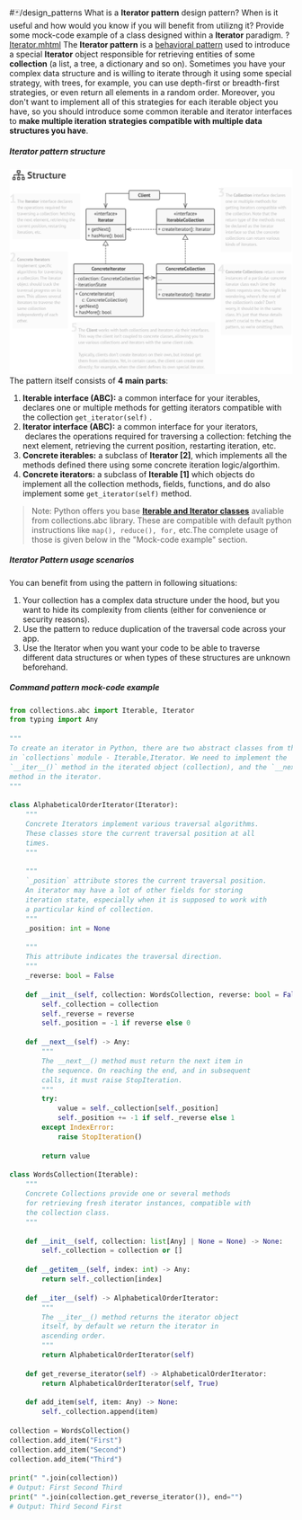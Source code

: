 #🃏/design_patterns
What is a **Iterator pattern** design pattern? When is it useful and how would you know if you will benefit from utilizng it? Provide some mock-code example of a class designed within a **Iterator** paradigm.
?
[Iterator.mhtml](../../📁%20files/Iterator.mhtml)
The **Iterator pattern** is a [behavioral pattern](Behavioral%20patterns.md) used to introduce a special **Iterator** object responsible for retrieving entities of some **collection** (a list, a tree, a dictionary and so on). Sometimes you have your complex data structure and is willing to iterate through it using some special strategy, with trees, for example, you can use depth-first or breadth-first strategies, or even return all elements in a random order. Moreover, you don't want to implement all of this strategies for each iterable object you have, so you should introduce some common iterable and iterator interfaces to **make multiple iteration strategies compatible with multiple data structures you have**.
##### Iterator pattern structure
![Pasted image 20240903124237.png](../../📁%20files/Pasted%20image%2020240903124237.png)
The pattern itself consists of **4 main parts**:
1. **Iterable interface (ABC):** a common interface for your iterables,  declares one or multiple methods for getting iterators compatible with the collection `get_iterator(self)` .
2. **Iterator interface (ABC):** a common interface for your iterators,  declares the operations required for traversing a collection: fetching the next element, retrieving the current position, restarting iteration, etc.
3. **Concrete iterables:** a subclass of **Iterator \[2]**, which implements all the methods defined there using some concrete iteration logic/algorthim.
4. **Concrete iterators:** a subclass of **Iterable \[1]** which objects do implement all the collection methods, fields, functions, and do also implement some `get_iterator(self)` method.
> Note: Python offers you base **[Iterable and Iterator classes](../Iterable%20and%20Iterator%20classes.md)** avaliable from collections.abc library. These are compatible with default python instructions like `map(), reduce(), for,` etc.The complete usage of those is given below in the "Mock-code example" section.
##### Iterator Pattern usage scenarios
You can benefit from using the pattern in following situations:
1. Your collection has a complex data structure under the hood, but you want to hide its complexity from clients (either for convenience or security reasons).
2. Use the pattern to reduce duplication of the traversal code across your app.
3. Use the Iterator when you want your code to be able to traverse different data structures or when types of these structures are unknown beforehand.
##### Command pattern mock-code example
```python
from collections.abc import Iterable, Iterator
from typing import Any

"""
To create an iterator in Python, there are two abstract classes from the built-
in `collections` module - Iterable,Iterator. We need to implement the
`__iter__()` method in the iterated object (collection), and the `__next__ ()`
method in the iterator.
"""

class AlphabeticalOrderIterator(Iterator):
    """
	Concrete Iterators implement various traversal algorithms.
	These classes store the current traversal position at all 
	times.
    """

    """
    `_position` attribute stores the current traversal position.  
    An iterator may have a lot of other fields for storing 
    iteration state, especially when it is supposed to work with 
    a particular kind of collection.
    """
    _position: int = None

    """
    This attribute indicates the traversal direction.
    """
    _reverse: bool = False

    def __init__(self, collection: WordsCollection, reverse: bool = False) -> None:
        self._collection = collection
        self._reverse = reverse
        self._position = -1 if reverse else 0

    def __next__(self) -> Any:
        """
        The __next__() method must return the next item in 
        the sequence. On reaching the end, and in subsequent 
        calls, it must raise StopIteration.
        """
        try:
            value = self._collection[self._position]
            self._position += -1 if self._reverse else 1
        except IndexError:
            raise StopIteration()

        return value

class WordsCollection(Iterable):
    """
    Concrete Collections provide one or several methods 
    for retrieving fresh iterator instances, compatible with 
    the collection class.
    """

    def __init__(self, collection: list[Any] | None = None) -> None:
        self._collection = collection or []

    def __getitem__(self, index: int) -> Any:
        return self._collection[index]

    def __iter__(self) -> AlphabeticalOrderIterator:
        """
        The __iter__() method returns the iterator object 
        itself, by default we return the iterator in 
        ascending order.
        """
        return AlphabeticalOrderIterator(self)

    def get_reverse_iterator(self) -> AlphabeticalOrderIterator:
        return AlphabeticalOrderIterator(self, True)

    def add_item(self, item: Any) -> None:
        self._collection.append(item)

collection = WordsCollection()
collection.add_item("First")
collection.add_item("Second")
collection.add_item("Third")

print(" ".join(collection)) 
# Output: First Second Third
print(" ".join(collection.get_reverse_iterator()), end="") 
# Output: Third Second First
```
<!--SR:!2025-04-07,156,310-->